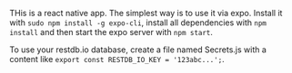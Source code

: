 THis is a react native app. The simplest way is to use it via expo. Install it with `sudo npm install -g expo-cli`, install all dependencies with `npm install` and then start the expo server with `npm start`.

To use your restdb.io database, create a file named Secrets.js with a content like `export const RESTDB_IO_KEY = '123abc...';`.
